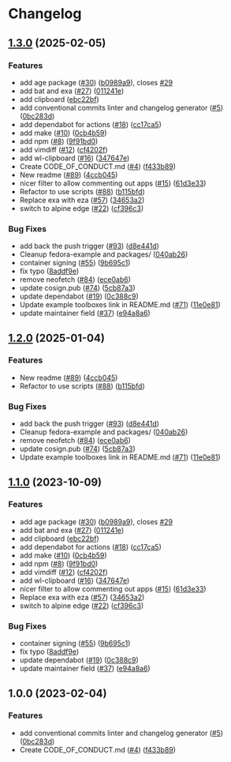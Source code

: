 # Changelog

## [1.3.0](https://github.com/jamescalderon/boxy/compare/v1.2.0...v1.3.0) (2025-02-05)


### Features

* add age package ([#30](https://github.com/jamescalderon/boxy/issues/30)) ([b0989a9](https://github.com/jamescalderon/boxy/commit/b0989a9f791771999c105122b64cbf8687574650)), closes [#29](https://github.com/jamescalderon/boxy/issues/29)
* add bat and exa ([#27](https://github.com/jamescalderon/boxy/issues/27)) ([011241e](https://github.com/jamescalderon/boxy/commit/011241e4ac1fdee5f3fbe8b8321e44ba8a0cb561))
* add clipboard ([ebc22bf](https://github.com/jamescalderon/boxy/commit/ebc22bf72a10043ebec55c285dfe5274f1378cc5))
* add conventional commits linter and changelog generator ([#5](https://github.com/jamescalderon/boxy/issues/5)) ([0bc283d](https://github.com/jamescalderon/boxy/commit/0bc283d271878071ef50a413bab48f3bfc1ab312))
* add dependabot for actions ([#18](https://github.com/jamescalderon/boxy/issues/18)) ([cc17ca5](https://github.com/jamescalderon/boxy/commit/cc17ca5202c1777d5e64799b00cb235b72027e24))
* add make ([#10](https://github.com/jamescalderon/boxy/issues/10)) ([0cb4b59](https://github.com/jamescalderon/boxy/commit/0cb4b59cdd98c47d2f6bfa21f801b99b045d5e40))
* add npm ([#8](https://github.com/jamescalderon/boxy/issues/8)) ([9f91bd0](https://github.com/jamescalderon/boxy/commit/9f91bd09272617c7b9203014222353265dc24947))
* add vimdiff ([#12](https://github.com/jamescalderon/boxy/issues/12)) ([cf4202f](https://github.com/jamescalderon/boxy/commit/cf4202f76752561d9b926c81933342a119e8a258))
* add wl-clipboard ([#16](https://github.com/jamescalderon/boxy/issues/16)) ([347647e](https://github.com/jamescalderon/boxy/commit/347647ea7f9f7bdb3b42d2a565df866f027a7ade))
* Create CODE_OF_CONDUCT.md ([#4](https://github.com/jamescalderon/boxy/issues/4)) ([f433b89](https://github.com/jamescalderon/boxy/commit/f433b89a1ed125c6c0a251c1eec60525cfe35820))
* New readme ([#89](https://github.com/jamescalderon/boxy/issues/89)) ([4ccb045](https://github.com/jamescalderon/boxy/commit/4ccb045c84e3de6ed2d3ca3fd97f08c4818f942e))
* nicer filter to allow commenting out apps ([#15](https://github.com/jamescalderon/boxy/issues/15)) ([61d3e33](https://github.com/jamescalderon/boxy/commit/61d3e330beb9c2a8bd557ef3872aa6595c76b1b2))
* Refactor to use scripts ([#88](https://github.com/jamescalderon/boxy/issues/88)) ([b115bfd](https://github.com/jamescalderon/boxy/commit/b115bfd1d21886124b60493009bb8a1e8da62413))
* Replace exa with eza ([#57](https://github.com/jamescalderon/boxy/issues/57)) ([34653a2](https://github.com/jamescalderon/boxy/commit/34653a2dde5b4e1cf895a2d65fc9168e064fa224))
* switch to alpine edge ([#22](https://github.com/jamescalderon/boxy/issues/22)) ([cf396c3](https://github.com/jamescalderon/boxy/commit/cf396c369ae8d8bb052df9b0c39d392f61b909ba))


### Bug Fixes

* add back the push trigger ([#93](https://github.com/jamescalderon/boxy/issues/93)) ([d8e441d](https://github.com/jamescalderon/boxy/commit/d8e441d157517bf80eb8f5c72bdf8a025c440bc5))
* Cleanup fedora-example and packages/ ([040ab26](https://github.com/jamescalderon/boxy/commit/040ab262f71a586088a227583b22ca1c259ab907))
* container signing ([#55](https://github.com/jamescalderon/boxy/issues/55)) ([9b695c1](https://github.com/jamescalderon/boxy/commit/9b695c1a21a94e7b6a40f5175408b8fc650e9413))
* fix typo ([8addf9e](https://github.com/jamescalderon/boxy/commit/8addf9e4499a83b2b9b591e9808470f3e3f6a46e))
* remove neofetch ([#84](https://github.com/jamescalderon/boxy/issues/84)) ([ece0ab6](https://github.com/jamescalderon/boxy/commit/ece0ab62a72200683246a9b184d87f7def6872a5))
* update cosign.pub ([#74](https://github.com/jamescalderon/boxy/issues/74)) ([5cb87a3](https://github.com/jamescalderon/boxy/commit/5cb87a3843be43ba5999c44006df83a09386ac59))
* update dependabot ([#19](https://github.com/jamescalderon/boxy/issues/19)) ([0c388c9](https://github.com/jamescalderon/boxy/commit/0c388c958985cdc7d3c2d3de5d6d58de09472edf))
* Update example toolboxes link in README.md ([#71](https://github.com/jamescalderon/boxy/issues/71)) ([11e0e81](https://github.com/jamescalderon/boxy/commit/11e0e81e3357638fa675dc6bbf06ab5443076c24))
* update maintainer field ([#37](https://github.com/jamescalderon/boxy/issues/37)) ([e94a8a6](https://github.com/jamescalderon/boxy/commit/e94a8a69c34f5692514ebcc8c3ac21e2f33aa947))

## [1.2.0](https://github.com/ublue-os/boxkit/compare/v1.1.0...v1.2.0) (2025-01-04)


### Features

* New readme ([#89](https://github.com/ublue-os/boxkit/issues/89)) ([4ccb045](https://github.com/ublue-os/boxkit/commit/4ccb045c84e3de6ed2d3ca3fd97f08c4818f942e))
* Refactor to use scripts ([#88](https://github.com/ublue-os/boxkit/issues/88)) ([b115bfd](https://github.com/ublue-os/boxkit/commit/b115bfd1d21886124b60493009bb8a1e8da62413))


### Bug Fixes

* add back the push trigger ([#93](https://github.com/ublue-os/boxkit/issues/93)) ([d8e441d](https://github.com/ublue-os/boxkit/commit/d8e441d157517bf80eb8f5c72bdf8a025c440bc5))
* Cleanup fedora-example and packages/ ([040ab26](https://github.com/ublue-os/boxkit/commit/040ab262f71a586088a227583b22ca1c259ab907))
* remove neofetch ([#84](https://github.com/ublue-os/boxkit/issues/84)) ([ece0ab6](https://github.com/ublue-os/boxkit/commit/ece0ab62a72200683246a9b184d87f7def6872a5))
* update cosign.pub ([#74](https://github.com/ublue-os/boxkit/issues/74)) ([5cb87a3](https://github.com/ublue-os/boxkit/commit/5cb87a3843be43ba5999c44006df83a09386ac59))
* Update example toolboxes link in README.md ([#71](https://github.com/ublue-os/boxkit/issues/71)) ([11e0e81](https://github.com/ublue-os/boxkit/commit/11e0e81e3357638fa675dc6bbf06ab5443076c24))

## [1.1.0](https://github.com/ublue-os/boxkit/compare/v1.0.0...v1.1.0) (2023-10-09)


### Features

* add age package ([#30](https://github.com/ublue-os/boxkit/issues/30)) ([b0989a9](https://github.com/ublue-os/boxkit/commit/b0989a9f791771999c105122b64cbf8687574650)), closes [#29](https://github.com/ublue-os/boxkit/issues/29)
* add bat and exa ([#27](https://github.com/ublue-os/boxkit/issues/27)) ([011241e](https://github.com/ublue-os/boxkit/commit/011241e4ac1fdee5f3fbe8b8321e44ba8a0cb561))
* add clipboard ([ebc22bf](https://github.com/ublue-os/boxkit/commit/ebc22bf72a10043ebec55c285dfe5274f1378cc5))
* add dependabot for actions ([#18](https://github.com/ublue-os/boxkit/issues/18)) ([cc17ca5](https://github.com/ublue-os/boxkit/commit/cc17ca5202c1777d5e64799b00cb235b72027e24))
* add make ([#10](https://github.com/ublue-os/boxkit/issues/10)) ([0cb4b59](https://github.com/ublue-os/boxkit/commit/0cb4b59cdd98c47d2f6bfa21f801b99b045d5e40))
* add npm ([#8](https://github.com/ublue-os/boxkit/issues/8)) ([9f91bd0](https://github.com/ublue-os/boxkit/commit/9f91bd09272617c7b9203014222353265dc24947))
* add vimdiff ([#12](https://github.com/ublue-os/boxkit/issues/12)) ([cf4202f](https://github.com/ublue-os/boxkit/commit/cf4202f76752561d9b926c81933342a119e8a258))
* add wl-clipboard ([#16](https://github.com/ublue-os/boxkit/issues/16)) ([347647e](https://github.com/ublue-os/boxkit/commit/347647ea7f9f7bdb3b42d2a565df866f027a7ade))
* nicer filter to allow commenting out apps ([#15](https://github.com/ublue-os/boxkit/issues/15)) ([61d3e33](https://github.com/ublue-os/boxkit/commit/61d3e330beb9c2a8bd557ef3872aa6595c76b1b2))
* Replace exa with eza ([#57](https://github.com/ublue-os/boxkit/issues/57)) ([34653a2](https://github.com/ublue-os/boxkit/commit/34653a2dde5b4e1cf895a2d65fc9168e064fa224))
* switch to alpine edge ([#22](https://github.com/ublue-os/boxkit/issues/22)) ([cf396c3](https://github.com/ublue-os/boxkit/commit/cf396c369ae8d8bb052df9b0c39d392f61b909ba))


### Bug Fixes

* container signing ([#55](https://github.com/ublue-os/boxkit/issues/55)) ([9b695c1](https://github.com/ublue-os/boxkit/commit/9b695c1a21a94e7b6a40f5175408b8fc650e9413))
* fix typo ([8addf9e](https://github.com/ublue-os/boxkit/commit/8addf9e4499a83b2b9b591e9808470f3e3f6a46e))
* update dependabot ([#19](https://github.com/ublue-os/boxkit/issues/19)) ([0c388c9](https://github.com/ublue-os/boxkit/commit/0c388c958985cdc7d3c2d3de5d6d58de09472edf))
* update maintainer field ([#37](https://github.com/ublue-os/boxkit/issues/37)) ([e94a8a6](https://github.com/ublue-os/boxkit/commit/e94a8a69c34f5692514ebcc8c3ac21e2f33aa947))

## 1.0.0 (2023-02-04)


### Features

* add conventional commits linter and changelog generator ([#5](https://github.com/ublue-os/boxkit/issues/5)) ([0bc283d](https://github.com/ublue-os/boxkit/commit/0bc283d271878071ef50a413bab48f3bfc1ab312))
* Create CODE_OF_CONDUCT.md ([#4](https://github.com/ublue-os/boxkit/issues/4)) ([f433b89](https://github.com/ublue-os/boxkit/commit/f433b89a1ed125c6c0a251c1eec60525cfe35820))
